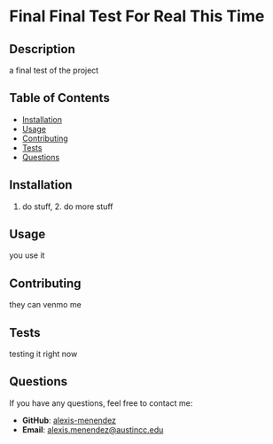 # Final Final Test For Real This Time



## Description
a final test of the project

## Table of Contents
- [Installation](#installation)
- [Usage](#usage)
- [Contributing](#contributing)
- [Tests](#tests)
- [Questions](#questions)


## Installation
1. do stuff, 2. do more stuff

## Usage
you use it

## Contributing
they can venmo me

## Tests
testing it right now

## Questions
If you have any questions, feel free to contact me:

- **GitHub**: [alexis-menendez](https://github.com/alexis-menendez)
- **Email**: [alexis.menendez@austincc.edu](mailto:alexis.menendez@austincc.edu)


